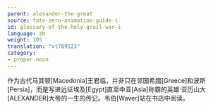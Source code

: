 ```yaml
---
parent: alexander-the-great
source: fate-zero-animation-guide-i
id: glossary-of-the-holy-grail-war-i
language: zh
weight: 105
translation: "vt789123"
category:
- proper-noun
---
```


作为古代马其顿[Macedonia]王君临，并非只在邻国希腊[Greece]和波斯[Persia]，而是写进远征埃及[Egypt]直至中亚[Asia]称霸的英雄·亚历山大[ALEXANDER]大帝的一生的传记。韦伯[Waver]站在书店中阅读。
